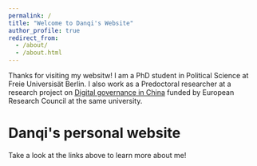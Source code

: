 ```yaml
---
permalink: /
title: "Welcome to Danqi's Website"
author_profile: true
redirect_from: 
  - /about/
  - /about.html
---
```


Thanks for visiting my websitw! I am a PhD student in Political Science at Freie Universisät Berlin. I also work as a Predoctoral researcher at a research project on [Digital governance in China](https://www.digitalgovernancechina.eu/) funded by European Research Council at the same university.

Danqi's personal website
======
Take a look at the links above to learn more about me!

